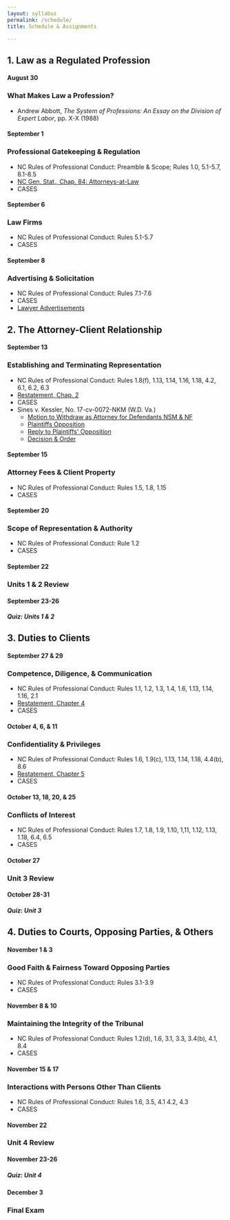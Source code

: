 ```yaml
---
layout: syllabus
permalink: /schedule/
title: Schedule & Assignments

---
```


## 1. Law as a Regulated Profession

#### August 30

### What Makes Law a Profession? 

- Andrew Abbott, *The System of Professions: An Essay on the Division of Expert Labor*, pp. X-X (1988)

#### September 1

### Professional Gatekeeping & Regulation

- NC Rules of Professional Conduct: Preamble & Scope; Rules 1.0, 5.1-5.7, 8.1-8.5
- [NC Gen. Stat., Chap. 84: Attorneys-at-Law](https://www.ncleg.gov/EnactedLegislation/Statutes/HTML/ByChapter/Chapter_84.html)
- CASES 

#### September 6

### Law Firms

- NC Rules of Professional Conduct: Rules 5.1-5.7
- CASES

#### September 8

### Advertising & Solicitation

- NC Rules of Professional Conduct: Rules 7.1-7.6
- CASES
- [Lawyer Advertisements](https://www.emfink.net/Presentations/slides/AttorneyAdvertising.html)

## 2. The Attorney-Client Relationship

#### September 13

### Establishing and Terminating Representation 

- NC Rules of Professional Conduct: Rules 1.8(f), 1.13, 1.14, 1.16, 1.18, 4.2, 6.1, 6.2, 6.3
- [Restatement, Chap. 2](https://www.emfink.net/ProfessionalResponsibility/statutes/Restatement_Chap2)
- CASES
- Sines v. Kessler, No. 17-cv-0072-NKM (W.D. Va.)
	- [Motion to Withdraw as Attorney for Defendants NSM & NF](https://www.emfink.net/ProfessionalResponsibility/assets/materials/TerminatingRepresentation/Sines_Kessler-Withdrawal-NSM-Motion.pdf)
	- [Plaintiffs Opposition](https://www.emfink.net/ProfessionalResponsibility/assets/materials/TerminatingRepresentation/Sines_Kessler-Withdrawal-NSM-Opposition.pdf)
	- [Reply to Plaintiffs' Opposition](https://www.emfink.net/ProfessionalResponsibility/assets/materials/TerminatingRepresentation/Sines_Kessler-Withdrawal-NSM-Reply.pdf)
	- [Decision & Order](https://www.emfink.net/ProfessionalResponsibility/assets/materials/TerminatingRepresentation/Sines_Kessler-Withdrawal-NSM-Order.pdf)

#### September 15

### Attorney Fees & Client Property

- NC Rules of Professional Conduct: Rules 1.5, 1.8, 1.15
- CASES

#### September 20

### Scope of Representation & Authority

- NC Rules of Professional Conduct: Rule 1.2
- CASES

#### September 22

### Units 1 & 2 Review

#### September 23-26

##### Quiz: Units 1 & 2 

## 3. Duties to Clients 

#### September 27 & 29

### Competence, Diligence, & Communication

- NC Rules of Professional Conduct: Rules 1.1, 1.2, 1.3, 1.4, 1.6, 1.13, 1.14, 1.16, 2.1
- [Restatement, Chapter 4](https://www.emfink.net/ProfessionalResponsibility/statutes/Restatement_Chap4)
- CASES 

#### October 4, 6, & 11

### Confidentiality & Privileges

- NC Rules of Professional Conduct: Rules 1.6, 1.9(c), 1.13, 1.14, 1.18, 4.4(b), 8.6
- [Restatement, Chapter 5](https://www.emfink.net/ProfessionalResponsibility/statutes/Restatement_Chap5)
- CASES 

#### October 13, 18, 20, & 25

### Conflicts of Interest

- NC Rules of Professional Conduct: Rules 1.7, 1.8, 1.9, 1.10, 1,11, 1.12, 1.13, 1.18, 6.4, 6.5
- CASES 

#### October 27

### Unit 3 Review 

#### October 28-31

##### Quiz: Unit 3 

## 4. Duties to Courts, Opposing Parties, & Others

#### November 1 & 3

### Good Faith & Fairness Toward Opposing Parties

- NC Rules of Professional Conduct: Rules 3.1-3.9
- CASES

#### November 8 & 10

### Maintaining the Integrity of the Tribunal

- NC Rules of Professional Conduct: Rules 1.2(d), 1.6, 3.1, 3.3, 3.4(b), 4.1, 8.4
- CASES

#### November 15 & 17

### Interactions with Persons Other Than Clients

- NC Rules of Professional Conduct: Rules 1.6, 3.5, 4.1 4.2, 4.3
- CASES

#### November 22

### Unit 4 Review 

#### November 23-26

##### Quiz: Unit 4 

#### December 3 

### Final Exam 